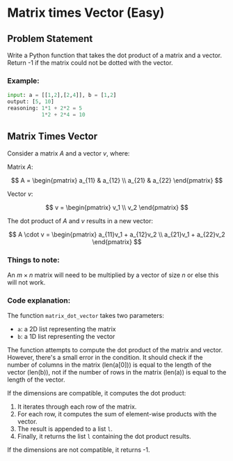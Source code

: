 # Matrix times Vector (Easy)

## Problem Statement

Write a Python function that takes the dot product of a matrix and a vector. Return -1 if the matrix could not be dotted with the vector.

### Example:

```python
input: a = [[1,2],[2,4]], b = [1,2]
output: [5, 10]
reasoning: 1*1 + 2*2 = 5
           1*2 + 2*4 = 10
```

## Matrix Times Vector

Consider a matrix $A$ and a vector $v$, where:

Matrix $A$:

$$
A = \begin{pmatrix}
a_{11} & a_{12} \\
a_{21} & a_{22}
\end{pmatrix}
$$

Vector $v$:

$$
v = \begin{pmatrix}
v_1 \\
v_2
\end{pmatrix}
$$

The dot product of $A$ and $v$ results in a new vector:

$$
A \cdot v = \begin{pmatrix}
a_{11}v_1 + a_{12}v_2 \\
a_{21}v_1 + a_{22}v_2
\end{pmatrix}
$$

### Things to note:
An $m \times n$ matrix will need to be multiplied by a vector of size $n$ or else this will not work.

### Code explanation:
The function `matrix_dot_vector` takes two parameters:
- `a`: a 2D list representing the matrix
- `b`: a 1D list representing the vector

The function attempts to compute the dot product of the matrix and vector. However, there's a small error in the condition. It should check if the number of columns in the matrix (len(a[0])) is equal to the length of the vector (len(b)), not if the number of rows in the matrix (len(a)) is equal to the length of the vector.

If the dimensions are compatible, it computes the dot product:
1. It iterates through each row of the matrix.
2. For each row, it computes the sum of element-wise products with the vector.
3. The result is appended to a list `l`.
4. Finally, it returns the list `l` containing the dot product results.

If the dimensions are not compatible, it returns -1.
